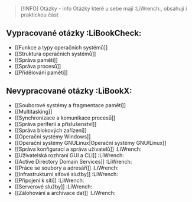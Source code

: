 > [!INFO] Otázky - info
> Otázky které u sebe mají :LiWrench:, obsahují i praktickou část
## Vypracované otázky :LiBookCheck:
- [[Funkce a typy operačních systémů]]
- [[Struktura operačních systémů]]
- [[Správa paměti]]
- [[Správa procesů]]
- [[Přidělování paměti]]
## Nevypracované otázky :LiBookX:
- [[Souborové systémy a fragmentace paměti]]
- [[Multitasking]]
- [[Synchronizace a komunikace procesů]]
- [[Správa periferií a příslušenství]]
- [[Správa blokových zařízení]]
- [[Operační systémy Windows]]
- [[Operační systémy GNULinux|Operační systémy GNU/Linux]]
- [[Správa konfigurací a správa uživatelů]] :LiWrench:
- [[Uživatelská rozhraní GUI a CLI]] :LiWrench:
- [[Active Directory Domain Services]] :LiWrench:
- [[Práce se soubory a adresáři]] :LiWrench:
- [[Infrastrukturní síťové služby]] :LiWrench:
- [[Připojení k síti]] :LiWrench:
- [[Serverové služby]] :LiWrench:
- [[Zálohování a archivace dat]] :LiWrench: